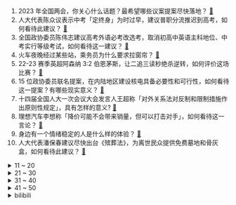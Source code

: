 1. 2023 年全国两会，你关心什么话题？最希望哪些议案提案尽快落地？ [:link:](https://www.zhihu.com/question/586886182)
2. 人大代表陈众议表示中考「定终身」为时过早，建议普职分流推迟到高考，如何看待此建议？ [:link:](https://www.zhihu.com/question/587481410)
3. 全国政协委员陈伟志建议高考外语必考改选考，取消初高中英语主科地位、中考实行等级考试，如何看待这一建议？ [:link:](https://www.zhihu.com/question/587545451)
4. 火车夜晚经过某些站，乘务员为什么要求拉窗帘？ [:link:](https://www.zhihu.com/question/566158526)
5. 22-23 赛季英超阿森纳 3:2 伯恩茅斯，让二追三读秒绝杀逆转，如何评价这场比赛？ [:link:](https://www.zhihu.com/question/587626933)
6. 15 位政协委员联名提案，在内陆地区建设核电具备必要性和可行性，如何看待这一提案？有哪些现实意义？ [:link:](https://www.zhihu.com/question/587621930)
7. 十四届全国人大一次会议大会发言人王超称「对外关系法对反制和限制措施作出原则性规定」，具有怎样的意义? [:link:](https://www.zhihu.com/question/587499823)
8. 理想汽车李想称「降价可能不会带来销量，但可以打击对手」，如何看待这一言论？ [:link:](https://www.zhihu.com/question/587395982)
9. 身边有一个情绪稳定的人是什么样的体验？ [:link:](https://www.zhihu.com/question/558913200)
10. 人大代表潘保春建议尽快出台《殡葬法》，为离世民众提供免费墓地和骨灰盒，如何看待此建议？ [:link:](https://www.zhihu.com/question/587476167)
<details>
<summary>11 ~ 20</summary>

11. 吉林一女子分享自己 8 年考研失败经历，引发六千多名网友展开讨论，考生考研最重要的是什么？ [:link:](https://www.zhihu.com/question/587326646)
12. 中国连续八年新能源汽车产销量全球第一，全国政协委员李书福推荐购买国产新能源车，哪些信息值得关注？ [:link:](https://www.zhihu.com/question/587537284)
13. 无锡销毁 10 亿条涉疫个人数据，门铃码、货运通行证等 40 多项应用下线，健康码数据该如何合理处置？ [:link:](https://www.zhihu.com/question/587278658)
14. 65 岁阿姨离婚后 8 年骑行 12 国，靠三千退休金一路穷游，如何看待此事？ [:link:](https://www.zhihu.com/question/587330772)
15. 年轻人宁买万元手机不愿花 4 元充电，背后的消费心理是什么？ [:link:](https://www.zhihu.com/question/553849188)
16. 猫打架时为什么会突然走神，然后再继续打？ [:link:](https://www.zhihu.com/question/586490174)
17. 研究生挑选导师的时候要注意什么？ [:link:](https://www.zhihu.com/question/586747143)
18. 阿根廷要求英国重启马岛主权谈判，遭英方抵制称「阿方的决定『令人失望』」，后续将如何发展？ [:link:](https://www.zhihu.com/question/587323778)
19. 三口之家有必要买洗碗机吗？ [:link:](https://www.zhihu.com/question/550452975)
20. 如果你穿进了乙女游戏，你会怎么办？ [:link:](https://www.zhihu.com/question/511876153)
</details>
<details>
<summary>21 ~ 30</summary>

21. 《灌篮高手》最大的败笔是什么？ [:link:](https://www.zhihu.com/question/478133861)
22. 如何评价苏小玎在电视剧《狂飙》中饰演的高启盛一角？ [:link:](https://www.zhihu.com/question/584241078)
23. 中国旅行必去的地方有哪些？ [:link:](https://www.zhihu.com/question/60850613)
24. 「烟花三月下扬州」，3~4 月的江南有何独特之美？ [:link:](https://www.zhihu.com/question/586924585)
25. 《原神》为什么不出坐骑系统呢？ [:link:](https://www.zhihu.com/question/530344939)
26. 电热蚊香液的毒性到底有多大？ [:link:](https://www.zhihu.com/question/29230419)
27. 如何一个月过四级？ [:link:](https://www.zhihu.com/question/453310099)
28. 2023 LPL 春季赛 EDG 2:0 击败 LNG，如何评价这场比赛？ [:link:](https://www.zhihu.com/question/587564675)
29. 《卧龙：苍天陨落》首发日 Steam 多半差评，有哪些槽点？ [:link:](https://www.zhihu.com/question/587271950)
30. 在一个充满甲烷的星球里根本无法使用火，甲烷-碳基生物会如何发展出文明? [:link:](https://www.zhihu.com/question/586772585)
</details>
<details>
<summary>31 ~ 40</summary>

31. 普京将布良斯克州发生的针对平民的袭击定性为「恐袭」并决定取消原行程，俄方后续可能针对此事采取哪些措施？ [:link:](https://www.zhihu.com/question/587285117)
32. 第一次买车听取哪些建议可以少交智商税？ [:link:](https://www.zhihu.com/question/586880690)
33. 为什么孩子不学习母慈子孝，一学习鸡飞狗跳？ [:link:](https://www.zhihu.com/question/585937707)
34. 为什么科幻电影里有用冷兵器这个设定？ [:link:](https://www.zhihu.com/question/503259135)
35. 如何评价《DOTA2》利马 major 中国战队的表现？ [:link:](https://www.zhihu.com/question/587070753)
36. 为什么越来越多年轻人告别传统职场，成为数字游民？ChatGPT 会让人们从工位中解脱出来吗？ [:link:](https://www.zhihu.com/question/587297986)
37. 继《克拉克世界》后，国内科幻名刊《科幻世界》也将拒收 ChatGPT 投稿，AI 文学创作有哪些局限？ [:link:](https://www.zhihu.com/question/586070036)
38. 2023 LPL 春季赛 BLG 1:2 不敌 LGD，如何评价这场比赛？ [:link:](https://www.zhihu.com/question/587371871)
39. 为什么卡卡罗特出生只有2点战斗力，却说他是天才赛亚人？ [:link:](https://www.zhihu.com/question/39707398)
40. 成年人的快乐是一种能力吗？ [:link:](https://www.zhihu.com/question/497031236)
</details>
<details>
<summary>41 ~ 50</summary>

41. 台湾当局将修正「全民防卫动员准备法」，媒体解读称「此举或动员学校未服役青年参战」，有哪些信息值得关注？ [:link:](https://www.zhihu.com/question/586927768)
42. 《崩坏3》第一部结局动画「毕业旅行」释出，你有哪些感悟与想说的？ [:link:](https://www.zhihu.com/question/587289931)
43. 2023 LPL 春季赛 TES 2:0 击败 RNG，如何评价这场比赛？ [:link:](https://www.zhihu.com/question/587540139)
44. 刘国梁委员建议每个孩子接触熟悉 2 至 3 个运动项目，哪些运动项目适合青少年？ [:link:](https://www.zhihu.com/question/587621937)
45. 22-23 赛季 NBA 国王 128:127 快船，福克斯 33+7+7，如何评价这场比赛？ [:link:](https://www.zhihu.com/question/587487273)
46. 甲午战争沉舰「靖远」舰遗址水下考古发现大口径炮弹，「炮弹掺沙」无实证，还有哪些信息值得关注？ [:link:](https://www.zhihu.com/question/587484126)
47. 全国政协发言人郭卫民称要促进房地产业平稳健康发展，推动房地产业向新发展模式转型，哪些信息值得关注? [:link:](https://www.zhihu.com/question/587344596)
48. 弓箭手近战真的不堪一击吗？ [:link:](https://www.zhihu.com/question/584880594)
49. 《火星救援》中马特达蒙在里面种土豆，现实中火星上可能种出植物吗？ [:link:](https://www.zhihu.com/question/587211369)
50. 印度 GDP 超英国、人口将超中国，意味着什么？印度经济目前在全球水平如何？未来发展趋势如何？ [:link:](https://www.zhihu.com/question/587269683)
</details><details>
<summary>bilibili</summary>

1. 《崩坏3》动画短片「毕业旅行」 [:link:](//www.bilibili.com/video/BV1Kj411g7Lu)
2. 超级宇宙无敌回旋巨烂活 [:link:](//www.bilibili.com/video/BV118411F7Ea)
3. 【明日方舟×怪物猎人】SideStory「落叶逐火」活动宣传PV [:link:](//www.bilibili.com/video/BV1BM4y1R718)
4. 我花了三年，终于造出一片荧光海 [:link:](//www.bilibili.com/video/BV1hj411g7gg)
5. 寄生の诱惑 [:link:](//www.bilibili.com/video/BV1D24y187yq)
6. 三十岁出身农村一无所有的我，用骑行改变了自己的人生，涅槃重生 [:link:](//www.bilibili.com/video/BV1z24y137CU)
7. 弹！ [:link:](//www.bilibili.com/video/BV1Jg4y1n7QQ)
8. 对于广袤星空的遐想，可以从一款游戏开始【Outer Wilds】 [:link:](//www.bilibili.com/video/BV1as4y1o7Ry)
9. 这是身处黑暗的父亲，对迪希雅最好的保护吧！“你有我们梦寐以求的自由和善良” [:link:](//www.bilibili.com/video/BV1LM41177km)
10. 带tim去吃杭州最顶级的餐厅，没想到他带来了…【还愿挑战ep18-金沙厅】 [:link:](//www.bilibili.com/video/BV13Y41167Up)
<details>
<summary>11 ~ 20</summary>

11. 一群up主在城市玩共享位置捉迷藏！肾上腺素飙升！！ [:link:](//www.bilibili.com/video/BV1Uv4y1h7Gb)
12. 耗时3天3夜，我开了一家餐厅！ [:link:](//www.bilibili.com/video/BV1dY411r7zR)
13. 老板决定再养我们一年  诶嘿又能当一年废物了！！！！ [:link:](//www.bilibili.com/video/BV1eY4y117KW)
14. 就你这样能有什么生意 [:link:](//www.bilibili.com/video/BV1v54y1u7m1)
15. 炒作界的宗师是谁？【硬核狠人48】 [:link:](//www.bilibili.com/video/BV1Fs4y1Z7fL)
16. 把所有的长裙都加上裙撑是什么效果 [:link:](//www.bilibili.com/video/BV1J24y187AN)
17. 【罗翔】当我们讨论罪责自负，我们在关注什么？ [:link:](//www.bilibili.com/video/BV1ns4y1o7bD)
18. 【warma/怒九】陪我打游戏！(胁迫) [:link:](//www.bilibili.com/video/BV1XT411v76Y)
19. 赛尔号最逆天的BOSS，变态到被UP主1秒10喷！ [:link:](//www.bilibili.com/video/BV1ag4y1E72F)
20. 【CG概念短片】北京之下的尼伯龙根 [:link:](//www.bilibili.com/video/BV1cY4y127pj)
</details>
<details>
<summary>21 ~ 30</summary>

21. 路边熟食摊和熟食店竟都有这么多缺斤少两，以后大家买熟食前一定要找个心咯 [:link:](//www.bilibili.com/video/BV1W24y1V7cf)
22. 课 堂 请 勿 对 对 子【中国现代史】！！！ [:link:](//www.bilibili.com/video/BV1k8411F7pM)
23. 宿舍大同  美美与共！ [:link:](//www.bilibili.com/video/BV1ng4y1n7BW)
24. 一锅乱炖：关东煮！ [:link:](//www.bilibili.com/video/BV17g4y1E7YM)
25. 我在《语文》里遇到了救赎，但后来他被删除了。这节老师不再教的课，请允许我告诉你 [:link:](//www.bilibili.com/video/BV1sY4y117UN)
26. 这样的结局是万万没想到的 [:link:](//www.bilibili.com/video/BV1iY4y117hy)
27. 我终于把《宋玉章》给搞出来了！！！ [:link:](//www.bilibili.com/video/BV1Db411D7H3)
28. 【NCT】Cover｜RENJUN - なんでもないや (RADWIMPS) [:link:](//www.bilibili.com/video/BV18s4y1L7ot)
29. 两年多终于找到了，18.5斤巨无霸皇帝蟹，我人都吃傻了 [:link:](//www.bilibili.com/video/BV1vX4y1D7hP)
30. STUDY WITH MIKU - part1 - [:link:](//www.bilibili.com/video/BV1hA411y7UC)
</details>
<details>
<summary>31 ~ 40</summary>

31. 只有我在这些事情上敏感吗？！ [:link:](//www.bilibili.com/video/BV1224y1V7Vm)
32. 第一次当伴郎，没什么经验～ [:link:](//www.bilibili.com/video/BV1Vo4y1r74s)
33. 【全明星建房】废土庇护所 [:link:](//www.bilibili.com/video/BV1CT411v7e5)
34. 活了二十年，就为了看懂这个视频 [:link:](//www.bilibili.com/video/BV1oM411x7DE)
35. 最近搬砖很努力，奖励自己一个樱岛麻衣学姐 [:link:](//www.bilibili.com/video/BV13Y4y117Mb)
36. 从无声里绽放，心中有嘹亮的号角！ [:link:](//www.bilibili.com/video/BV1qs4y1o7c9)
37. “可是呢，我肩上背带，再靠不回来” [:link:](//www.bilibili.com/video/BV1HX4y1D7pb)
38. 因为她值得我这么做！ [:link:](//www.bilibili.com/video/BV1Co4y1r7Hg)
39. 《关于我在B站和10万人一起上自习的这件事》 [:link:](//www.bilibili.com/video/BV1HY411k7Vx)
40. 超越终焉？主角成神！带你看崩坏3完结篇到底演了啥！「崩坏3剧情讲堂#14」 [:link:](//www.bilibili.com/video/BV19N411F74Z)
</details>
<details>
<summary>41 ~ 50</summary>

41. 小伙子还不太适应这副身体吧？ [:link:](//www.bilibili.com/video/BV1xg4y1E7do)
42. 探秘全世界最大海底餐厅！ 在土豪VIP座和鲨鱼一起用餐，什么体验？ [:link:](//www.bilibili.com/video/BV1754y137T8)
43. 国际惯例！只提供军火却不参战？《叶卡捷琳娜》S2P1 [:link:](//www.bilibili.com/video/BV11N411F7XY)
44. “这个世界总要允许普通人存在吧” [:link:](//www.bilibili.com/video/BV1cY4y117YW)
45. 《原子之心》烧冰箱真人俄配（除了冰箱的骚话，你还能知道点别的） [:link:](//www.bilibili.com/video/BV19M4y1R7ZF)
46. 厨房调料怎么选不踩坑，把我的经验分享一下，希望能帮助到大家，顺序是，香油，白胡椒，花椒，酱油，醋，和“重灾区”的料酒 [:link:](//www.bilibili.com/video/BV1ko4y1a7sW)
47. 自制忏悔辅助器 [:link:](//www.bilibili.com/video/BV1HL41117oQ)
48. 带你们看看我一天都在干啥，这样的生活你们喜欢吗？ [:link:](//www.bilibili.com/video/BV1m84y177TT)
49. 小哥哥给了一个非常中肯的评价 [:link:](//www.bilibili.com/video/BV1dT411v71n)
50. 热门角落建筑师鉴定 [:link:](//www.bilibili.com/video/BV1ZY4y117Vv)
</details>
<details>
<summary>51 ~ 60</summary>

51. 【超难】站着不动通关惊变100天！ [:link:](//www.bilibili.com/video/BV1UM4y1R76o)
52. 当诗人知道你在背他们的诗词！杜甫亮了！ [:link:](//www.bilibili.com/video/BV19L411Z7xm)
53. 你们要的《阳光开朗大男孩》改国风 [:link:](//www.bilibili.com/video/BV13L411f7tQ)
54. 《阳光开朗小女孩》 [:link:](//www.bilibili.com/video/BV1eb411X7Br)
55. 我都有点心疼这位讨债人了 [:link:](//www.bilibili.com/video/BV11o4y1a7Er)
56. 田震版赛事主题曲《给所有知道我名字的人》MV倾情上线——热血赛场，请你为我再将双手舞动！ [:link:](//www.bilibili.com/video/BV1xD4y1u7kW)
57. 飞花令连麦超甜女粉，我红温了！！ [:link:](//www.bilibili.com/video/BV1nv4y1Y722)
58. 我把学妹的随口哼哼写成了歌？太好听了吧！《舍离去》 [:link:](//www.bilibili.com/video/BV1d84y1E795)
59. 嘴同行，躲前任，轰全场……这些典礼修罗场也太刺激了！ [:link:](//www.bilibili.com/video/BV1tj411g7ZF)
60. 帅小伙耗时21天，终于做出细可穿针的文思豆腐！ [:link:](//www.bilibili.com/video/BV16j411g7Ta)
</details>
<details>
<summary>61 ~ 70</summary>

61. “少年，你手上的大概是整个世界吧！” [:link:](//www.bilibili.com/video/BV1Ag4y1n7D4)
62. 卧龙我光捏脸就捏了三天！！！ [:link:](//www.bilibili.com/video/BV1r54y1u7LX)
63. 我们要办婚礼了！ [:link:](//www.bilibili.com/video/BV1aA411y7kD)
64. 卖家你最好是不要让我找到你 [:link:](//www.bilibili.com/video/BV1B24y137wj)
65. 4K·HDR《漫威蜘蛛侠》电影版【中英双字 | 𝟐𝟏:𝟗超宽银幕】如果有超凡3，大概就是这样了吧 [:link:](//www.bilibili.com/video/BV1UL411Z7bm)
66. 又又地震了… [:link:](//www.bilibili.com/video/BV11j411G7su)
67. “我怕继续和你在一起，我会开始害怕死亡” [:link:](//www.bilibili.com/video/BV1qj411G7m8)
68. 梦开始的地方^-^ [:link:](//www.bilibili.com/video/BV1cD4y1M7hA)
69. 跟三年没见的弟弟 边吃200元烤串边尬聊 [:link:](//www.bilibili.com/video/BV1fY411r7YC)
70. 这段视频，笑着笑着就哭了… [:link:](//www.bilibili.com/video/BV1yM411x7YX)
</details>
<details>
<summary>71 ~ 80</summary>

71. 就你小子犯我大吴疆土？ [:link:](//www.bilibili.com/video/BV1sM411x7sF)
72. 等会你要去哪里是什么梗【梗指南】 [:link:](//www.bilibili.com/video/BV1tj411g7Xu)
73. 《画江湖之不良人》第六季OP《天下劫》！ [:link:](//www.bilibili.com/video/BV13s4y1L7SM)
74. 原告，达利园软面包！ [:link:](//www.bilibili.com/video/BV1Z24y1G7mT)
75. 塔斯汀：我的银行卡密码是xx9527 [:link:](//www.bilibili.com/video/BV1t24y1t7wv)
76. 我瞎编了一个护肤成分，请了位明星“代言”... [:link:](//www.bilibili.com/video/BV12Y4y127rj)
77. 大家好我是主持人尼格买提，我入驻B站啦！ [:link:](//www.bilibili.com/video/BV1dT411v7yB)
78. 河南.厨子赶会 ¥1 [:link:](//www.bilibili.com/video/BV1q24y187Z2)
79. 【忘川风华录·蒲松龄】妄语人间【星尘infinity原创】“夜雨还魂，纸笔兴波” [:link:](//www.bilibili.com/video/BV1yj411g7Lo)
80. 为了招待海南朋友，我喊来全村人给他做饭！ [:link:](//www.bilibili.com/video/BV1uM41147od)
</details>
<details>
<summary>81 ~ 90</summary>

81. 老师，别骂了 [:link:](//www.bilibili.com/video/BV13Y4y1m77r)
82. 去超模学校学习走秀拍照姿势，老师教完后... [:link:](//www.bilibili.com/video/BV1Wg4y1n7uM)
83. 【live2d动画】您看我像人吗 [:link:](//www.bilibili.com/video/BV1N24y1h7YG)
84. 增肌后的lisa，所有女生都该看看。 [:link:](//www.bilibili.com/video/BV1Zg4y1J7kD)
85. 改卷老师：别太荒谬😅 [:link:](//www.bilibili.com/video/BV1UT411Y7qU)
86. 【阿斗】无数人的童年阴影！盘点香港十大经典必看恐怖片，当年只敢捂着眼睛看！ [:link:](//www.bilibili.com/video/BV1K24y187UN)
87. 谁教你这么剪的？！ [:link:](//www.bilibili.com/video/BV1BT411v7pa)
88. 原神首个自动战斗角色！海染套迪希雅挂机击杀90级若陀龙王！ [:link:](//www.bilibili.com/video/BV1a54y137WH)
89. 爱乐之城之澳门版 [:link:](//www.bilibili.com/video/BV1Hs4y1o7EK)
90. 一位农夫不慎把兽用抗生素注射进了他的大腿，这是他的器官发生的变化 [:link:](//www.bilibili.com/video/BV1UY411r7Vv)
</details>
<details>
<summary>91 ~ 100</summary>

91. 世界第一！我们破解了《柠檬小姐》里的全部秘密！ [:link:](//www.bilibili.com/video/BV1V24y1V7WG)
92. 干将：这谁呀残血在我面前晃悠 [:link:](//www.bilibili.com/video/BV1Hv4y1h7yn)
93. 去缅北救人 [:link:](//www.bilibili.com/video/BV1eM4y1R7Et)
94. 55亿卖掉公司后，45岁男富豪每年花1000万、雇30个医生，实现返老还童 [:link:](//www.bilibili.com/video/BV1ws4y1L7hV)
95. 所以选赵德柱还是选鹰眼？ [:link:](//www.bilibili.com/video/BV1xT411Y7wa)
96. 当 代 年 轻 人 现 状 [:link:](//www.bilibili.com/video/BV1E24y187wG)
97. 妈妈：是时候表演真正的技术了！ [:link:](//www.bilibili.com/video/BV1DM411x7si)
98. 史诗巨制！提瓦特历史唯一指定教材 [:link:](//www.bilibili.com/video/BV1ET411Y7VT)
99. 情人节过去了，但是我们还是挑选了一些情人节相关的选品... [:link:](//www.bilibili.com/video/BV1aA411y7FK)
100. 真希望有灵气复苏的一天呀 [:link:](//www.bilibili.com/video/BV15b411Q7Df)
</details></details>